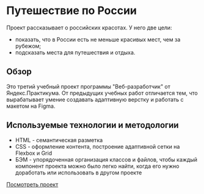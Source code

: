 # Путешествие по России 
Проект рассказывает о российских красотах. У него две цели: 
* показать, что в России есть не меньше красивых мест, чем за рубежом; 
* подсказать места для путешествия и отдыха. 
## Обзор
Это третий учебный проект программы "Веб-разработчик" от Яндекс.Практикума. От предыдущих учебных работ отличается тем, что вырабатывает умение создавать адаптивную верстку и работать с макетом на Figma.
## Используемые технологии и методологии
* HTML - семантическая разметка
* CSS - оформление контента, построение адаптивной сетки на Flexbox и Grid
* БЭМ - упорядоченная организация классов и файлов, чтобы каждый компонент проекта можно было легко найти, когда его нужно доработать или использовать в другом проекте

[Посмотреть проект](https://kohanniy.github.io/russian-travel/ "Путешествие по России")
